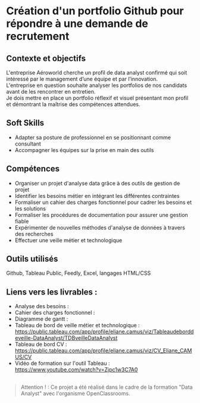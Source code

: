 # Création d'un portfolio Github pour répondre à une demande de recrutement

## Contexte et objectifs

L'entreprise Aéroworld cherche un profil de data analyst confirmé qui soit intéressé par le management d’une équipe et par l’innovation.  
L'entreprise en question souhaite analyser les portfolios de nos candidats avant de les rencontrer en entretien.  
Je dois mettre en place un portfolio réflexif et visuel présentant mon profil et démontrant la maîtrise des compétences attendues.  

## Soft Skills
-  Adapter sa posture de professionnel en se positionnant comme consultant
-  Accompagner les équipes sur la prise en main des outils  

## Compétences
- Organiser un projet d'analyse data grâce à des outils de gestion de projet  
- Identifier les besoins métier en intégrant les différentes contraintes  
- Formaliser un cahier des charges fonctionnel pour cadrer les besoins et les solutions
- Formaliser les procédures de documentation pour assurer une gestion fiable
- Expérimenter de nouvelles méthodes d'analyse de données à travers des recherches
- Effectuer une veille métier et technologique

## Outils utilisés
Github, Tableau Public, Feedly, Excel, langages HTML/CSS

## Liens vers les livrables : 
- Analyse des besoins :
- Cahier des charges fonctionnel :
- Diagramme de gantt :  
- Tableau de bord de veille métier et technologique :
  https://public.tableau.com/app/profile/eliane.camus/viz/Tableaudeborddeveille-DataAnalyst/TDBveilleDataAnalyst  
- Tableau de bord CV : https://public.tableau.com/app/profile/eliane.camus/viz/CV_Eliane_CAMUS/CV
- Vidéo de formation sur l'outil Tableau : https://www.youtube.com/watch?v=Zjpc1w3C7A0  

## 
>Attention ! : Ce projet a été réalisé dans le cadre de la formation "Data Analyst" avec l'organisme OpenClassrooms.

